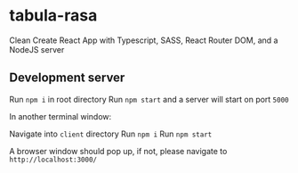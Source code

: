 # tabula-rasa
Clean Create React App with Typescript, SASS, React Router DOM, and a NodeJS server

## Development server

Run `npm i` in root directory
Run `npm start` and a server will start on port `5000`

In another terminal window:

Navigate into `client` directory
Run `npm i`
Run `npm start`

A browser window should pop up, if not, please navigate to `http://localhost:3000/`


